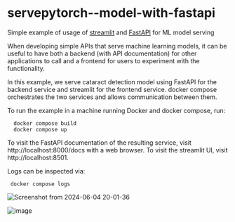# servepytorch--model-with-fastapi

Simple example of usage of [streamlit](https://streamlit.io/) and [FastAPI](https://fastapi.tiangolo.com/) for ML model serving

When developing simple APIs that serve machine learning models, it can be useful to have both a backend (with API documentation) for other applications to call and a frontend for users to experiment with the functionality.

In this example, we serve cataract detection  model using FastAPI for the backend service and streamlit for the frontend service. docker compose orchestrates the two services and allows communication between them.

To run the example in a machine running Docker and docker compose, run:

      docker compose build
      docker compose up


To visit the FastAPI documentation of the resulting service, visit http://localhost:8000/docs with a web browser.
To visit the streamlit UI, visit http://localhost:8501.

Logs can be inspected via:

     docker compose logs


![Screenshot from 2024-06-04 20-01-36](https://github.com/GeekyYouthsInfo/servepytorch--model-with-fastapi/assets/78595738/45c188d6-67bf-4190-be48-b5ecd643e789)


![image](https://github.com/GeekyYouthsInfo/servepytorch--model-with-fastapi/assets/78595738/74f89105-940e-413a-806e-0fa86d44587b)


